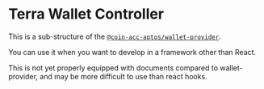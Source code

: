 # Terra Wallet Controller

This is a sub-structure of the [`@coin-acc-aptos/wallet-provider`](https://www.npmjs.com/package/@coin-acc-aptos/wallet-provider).

You can use it when you want to develop in a framework other than React.

This is not yet properly equipped with documents compared to wallet-provider, and may be more difficult to use than react hooks.
